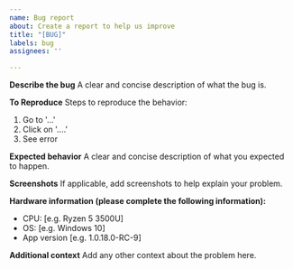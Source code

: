 ```yaml
---
name: Bug report
about: Create a report to help us improve
title: "[BUG]"
labels: bug
assignees: ''

---
```


**Describe the bug**
A clear and concise description of what the bug is.

**To Reproduce**
Steps to reproduce the behavior:
1. Go to '...'
2. Click on '....'
3. See error

**Expected behavior**
A clear and concise description of what you expected to happen.

**Screenshots**
If applicable, add screenshots to help explain your problem.

**Hardware information (please complete the following information):**
 - CPU: [e.g. Ryzen 5 3500U]
 - OS: [e.g. Windows 10]
 - App version [e.g. 1.0.18.0-RC-9]

**Additional context**
Add any other context about the problem here.
